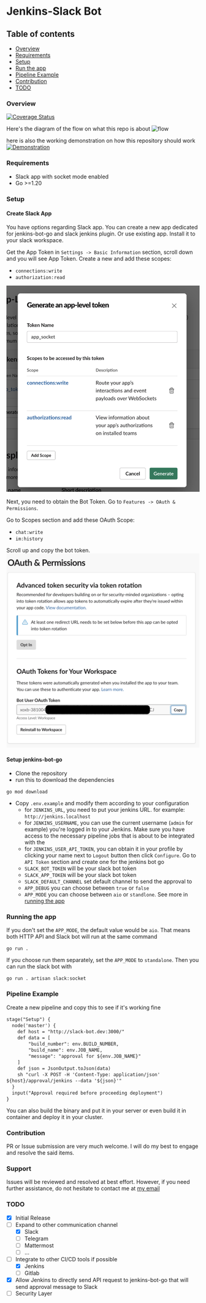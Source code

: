 # Jenkins-Slack Bot

## Table of contents

- [Overview](#overview)
- [Requirements](#requirements)
- [Setup](#setup)
- [Run the app](#running-the-app)
- [Pipeline Example](#pipeline-example)
- [Contribution](#contribution)
- [TODO](#todo)

### Overview

[![Coverage Status](https://coveralls.io/repos/github/mgufrone/jenkins-bot-go/badge.svg)](https://coveralls.io/github/mgufrone/jenkins-bot-go)

Here's the diagram of the flow on what this repo is about
![flow](https://www.planttext.com/api/plantuml/svg/DOun4i8m30HxlK8ym4DFmIIKj7c14ZGXn9Q2fOJlOpEcrPxshZEdx7kASF8d9qRwMD1CCZF0dMLTn31SyQP-mO7bWRHjMG-AcFczipaKL1D3f6bjcSHcD3EwejKp_226lwYVV551FbZQVo6jhIdwLdEcKRDNKzc7Bnq1kiBBuYy0)

here is also the working demonstration on how this repository should work
[![Demonstration](https://img.youtube.com/vi/kbix7WRzgLI/0.jpg)](https://youtu.be/kbix7WRzgLI)

### Requirements

- Slack app with socket mode enabled
- Go >=1.20

### Setup

#### Create Slack App

You have options regarding Slack app. You can create a new app dedicated for jenkins-bot-go and slack jenkins plugin. Or
use existing app. Install it to your slack workspace.

Get the App Token in `Settings -> Basic Information` section, scroll down and you will see App Token. Create a new and
add these scopes:

- `connections:write`
- `authorization:read`

![Screenshot](./screenshots/1-slack-app-token.png?raw=true "Slack App Token")

Next, you need to obtain the Bot Token. Go to `Features -> OAuth & Permissions`.

Go to Scopes section and add these OAuth Scope:

- `chat:write`
- `im:history`

Scroll up and copy the bot token.
![Screenshot](./screenshots/2-slack-bot-token.png?raw=true "Slack bot token")

#### Setup jenkins-bot-go

- Clone the repository
- run this to download the dependencies

```shell
go mod download
```

- Copy `.env.example` and modify them according to your configuration
    - for `JENKINS_URL`, you need to put your jenkins URL. for example: `http://jenkins.localhost`
    - for `JENKINS_USERNAME`, you can use the current username (`admin` for example) you're logged in to your Jenkins.
      Make sure you have access to the necessary pipeline jobs that is about to be integrated with the
    - for `JENKINS_USER_API_TOKEN`, you can obtain it in your profile by clicking your name next to `Logout` button then
      click `Configure`. Go to `API Token` section and create one for the jenkins bot go
    - `SLACK_BOT_TOKEN` will be your slack bot token
    - `SLACK_APP_TOKEN` will be your slack bot token
    - `SLACK_DEFAULT_CHANNEL` set default channel to send the approval to 
    - `APP_DEBUG` you can choose between `true` or `false`
    - `APP_MODE` you can choose between `aio` or `standlone`. See more in [running the app](#running-the-app)

### Running the app

If you don't set the `APP_MODE`, the default value would be `aio`. That means both HTTP API and Slack bot will run at the same command

```shell
go run .
```

If you choose run them separately, set the `APP_MODE` to `standalone`. Then you can run the slack bot with
```shell
go run . artisan slack:socket
```

### Pipeline Example

Create a new pipeline and copy this to see if it's working fine

```
stage("Setup") {
  node('master') {
    def host = "http://slack-bot.dev:3000/"
    def data = [
        "build_number": env.BUILD_NUMBER,
        "build_name": env.JOB_NAME,
        "message": "approval for ${env.JOB_NAME}"
    ]
    def json = JsonOutput.toJson(data)
    sh "curl -X POST -H 'Content-Type: application/json' ${host}/approval/jenkins --data '${json}'" 
  } 
  input("Approval required before proceeding deployment")
}
```

You can also build the binary and put it in your server or even build it in container and deploy it in your cluster.

### Contribution

PR or Issue submission are very much welcome. I will do my best to engage and resolve the said items.

### Support

Issues will be reviewed and resolved at best effort.
However, if you need further assistance, do not hesitate to contact me at [my email](mailto:mgufronefendi@gmail.com)

### TODO

- [x] Initial Release
- [ ] Expand to other communication channel
    - [x] Slack
    - [ ] Telegram
    - [ ] Mattermost
    - [ ] ...
- [ ] Integrate to other CI/CD tools if possible
  - [x] Jenkins
  - [ ] Gitlab
- [x] Allow Jenkins to directly send API request to jenkins-bot-go that will send approval message to Slack
- [ ] Security Layer
